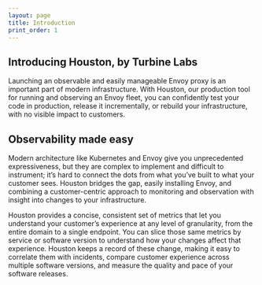 ```yaml
---
layout: page
title: Introduction
print_order: 1
---
```


[//]: # ( Copyright 2017 Turbine Labs, Inc.                                   )
[//]: # ( you may not use this file except in compliance with the License.    )
[//]: # ( You may obtain a copy of the License at                             )
[//]: # (                                                                     )
[//]: # (     http://www.apache.org/licenses/LICENSE-2.0                      )
[//]: # (                                                                     )
[//]: # ( Unless required by applicable law or agreed to in writing, software )
[//]: # ( distributed under the License is distributed on an "AS IS" BASIS,   )
[//]: # ( WITHOUT WARRANTIES OR CONDITIONS OF ANY KIND, either express or     )
[//]: # ( implied. See the License for the specific language governing        )
[//]: # ( permissions and limitations under the License.                      )

## Introducing Houston, by Turbine Labs

Launching an observable and easily manageable Envoy proxy is an important part
of modern infrastructure. With Houston, our production tool for running and
observing an Envoy fleet, you can confidently test your code in production,
release it incrementally, or rebuild your infrastructure, with no visible impact
to customers.

## Observability made easy

Modern architecture like Kubernetes and Envoy give you unprecedented
expressiveness, but they are complex to implement and difficult to instrument;
it’s hard to connect the dots from what you’ve built to what your customer
sees. Houston bridges the gap, easily installing Envoy, and combining a
customer-centric approach to monitoring and observation with insight into
changes to your infrastructure.

Houston provides a concise, consistent set of metrics that let you understand
your customer’s experience at any level of granularity, from the entire domain
to a single endpoint. You can slice those same metrics by service or software
version to understand how your changes affect that experience. Houston keeps a
record of these change, making it easy to correlate them with incidents,
compare customer experience across multiple software versions, and measure the
quality and pace of your software releases.
